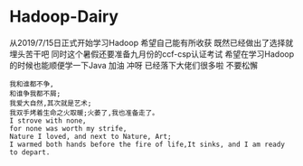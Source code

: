   # Hadoop-Dairy
  从2019/7/15日正式开始学习Hadoop
  希望自己能有所收获
  既然已经做出了选择就埋头苦干吧
  同时这个暑假还要准备九月份的ccf-csp认证考试
  希望在学习Hadoop的时候也能顺便学一下Java
  加油 冲呀 已经落下大佬们很多啦 不要松懈 
    
    我和谁都不争,
    和谁争我都不屑;
    我爱大自然,其次就是艺术;
    我双手烤着生命之火取暖;火萎了,我也准备走了。
    I strove with none, 
    for none was worth my strife,
    Nature I loved, and next to Nature, Art;
    I warmed both hands before the fire of life,It sinks, and I am ready to depart. 
